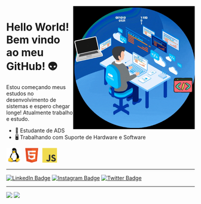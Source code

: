 <img src="banner.gif" width="325px" align="right">

# Hello World! Bem vindo ao meu GitHub! 👽
Estou começando meus estudos no desenvolvimento de sistemas e espero chegar longe! Atualmente trabalho e estudo.

- 📘 Estudante de ADS
- 🖥️ Trabalhando com Suporte de Hardware e Software

<div>
  <img src="https://github.com/devicons/devicon/blob/master/icons/linux/linux-original.svg" title="Linux" alt="Linux" width="40" height="40"/>&nbsp;
  <img src="https://github.com/devicons/devicon/blob/master/icons/html5/html5-original.svg" title="HTML5" alt="HTML" width="40" height="40"/>&nbsp;
  <img src="https://github.com/devicons/devicon/blob/master/icons/javascript/javascript-original.svg" title="JavaScript" alt="JavaScript" width="40" height="40"/>&nbsp;
</div>

---

<div id="badges">
   <a href="https://www.linkedin.com/in/brunodantastx/">
   <img src="https://img.shields.io/badge/LinkedIn-blue?style=for-the-badge&logo=linkedin&logoColor=white" alt="LinkedIn Badge"/></a>
   <a href="https://www.instagram.com/brunodantastx/">
   <img src="https://img.shields.io/badge/Instagram-orange?style=for-the-badge&logo=instagram&logoColor=white" alt="Instagram Badge"/></a>
   <a href="https://twitter.com/brunodantastx">
   <img src="https://img.shields.io/badge/Twitter-blue?style=for-the-badge&logo=twitter&logoColor=white" alt="Twitter Badge"/></a>

---

<div align="left">
<img src="https://github-readme-stats.vercel.app/api/top-langs/?username=brunodantastx&show_icons=true&theme=nightowl&count_private=true"/>
<img src="https://github-readme-stats.vercel.app/api?username=brunodantastx&show_icons=true&show_icons=true&theme=nightowl&count_private=true" />
</div>
